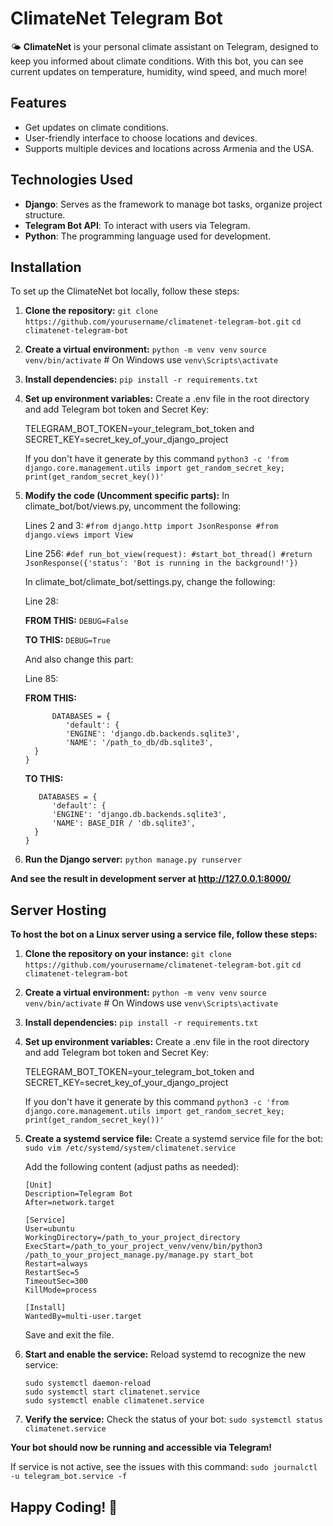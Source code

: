 # ClimateNet Telegram Bot

🌤️ **ClimateNet** is your personal climate assistant on Telegram, designed to keep you informed about climate conditions. With this bot, you can see current updates on temperature, humidity, wind speed, and much more!

## Features

- Get updates on climate conditions.
- User-friendly interface to choose locations and devices.
- Supports multiple devices and locations across Armenia and the USA.

## Technologies Used

- **Django**:  Serves as the framework to manage bot tasks, organize project structure.
- **Telegram Bot API**: To interact with users via Telegram.
- **Python**: The programming language used for development.

## Installation

To set up the ClimateNet bot locally, follow these steps:

1. **Clone the repository:**
   `git clone https://github.com/yourusername/climatenet-telegram-bot.git`
   `cd climatenet-telegram-bot`
   
2. **Create a virtual environment:**
   `python -m venv venv`
   `source venv/bin/activate`  # On Windows use `venv\Scripts\activate`
   
3. **Install dependencies:**
   `pip install -r requirements.txt`
   
4. **Set up environment variables:**
   Create a .env file in the root directory and add Telegram bot token and Secret Key:

   TELEGRAM_BOT_TOKEN=your_telegram_bot_token and SECRET_KEY=secret_key_of_your_django_project 

   If you don't have it generate by this command `python3 -c 'from django.core.management.utils import get_random_secret_key; print(get_random_secret_key())'`

5. **Modify the code (Uncomment specific parts):**
   In climate_bot/bot/views.py, uncomment the following:
   
      Lines 2 and 3:
         `#from django.http import JsonResponse
         #from django.views import View`

   Line 256:
         `#def run_bot_view(request):
            #start_bot_thread()
            #return JsonResponse({'status': 'Bot is running in the background!'})`

   In climate_bot/climate_bot/settings.py, change the following:

      Line 28:

      **FROM THIS:** 
         ```DEBUG=False```
   
      **TO THIS:**
         ```DEBUG=True```

   And also change this part: 

   Line 85:
                  
      **FROM THIS:**  
      
      ```
            DATABASES = {
               'default': {
               'ENGINE': 'django.db.backends.sqlite3',
               'NAME': '/path_to_db/db.sqlite3',
        }
      }
      ```

      **TO THIS:**
      ```
         DATABASES = {
            'default': {
            'ENGINE': 'django.db.backends.sqlite3',
            'NAME': BASE_DIR / 'db.sqlite3',
        }
      }
      ```
7. **Run the Django server:**
    `python manage.py runserver`

**And see the result in development server at http://127.0.0.1:8000/**


## Server Hosting

**To host the bot on a Linux server using a service file, follow these steps:**
   1. **Clone the repository on your instance:**
      `git clone https://github.com/yourusername/climatenet-telegram-bot.git`
      `cd climatenet-telegram-bot`
   
   2. **Create a virtual environment:**
      `python -m venv venv`
      `source venv/bin/activate`  # On Windows use `venv\Scripts\activate`

   3. **Install dependencies:**
      `pip install -r requirements.txt`

   4. **Set up environment variables:**
      Create a .env file in the root directory and add Telegram bot token and Secret Key:

      TELEGRAM_BOT_TOKEN=your_telegram_bot_token and SECRET_KEY=secret_key_of_your_django_project 

      If you don't have it generate by this command `python3 -c 'from django.core.management.utils import get_random_secret_key; print(get_random_secret_key())'`

   5. **Create a systemd service file:**
      Create a systemd service file for the bot:
      `sudo vim /etc/systemd/system/climatenet.service`
      
      Add the following content (adjust paths as needed):
      ```
      [Unit]
      Description=Telegram Bot
      After=network.target
   
      [Service]
      User=ubuntu
      WorkingDirectory=/path_to_your_project_directory
      ExecStart=/path_to_your_project_venv/venv/bin/python3 /path_to_your_project_manage.py/manage.py start_bot
      Restart=always
      RestartSec=5
      TimeoutSec=300
      KillMode=process
   
      [Install]
      WantedBy=multi-user.target
      ```
      Save and exit the file.

   6. **Start and enable the service:**
   Reload systemd to recognize the new service:
      ```
      sudo systemctl daemon-reload
      sudo systemctl start climatenet.service
      sudo systemctl enable climatenet.service
      ```

   7. **Verify the service:**
   Check the status of your bot:
      `sudo systemctl status climatenet.service`


   **Your bot should now be running and accessible via Telegram!**

   If service is not active, see the issues with this command:
      `sudo journalctl -u telegram_bot.service -f`

## Happy Coding! 🚀


